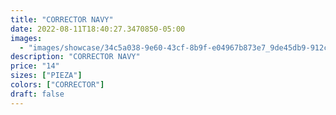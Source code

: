 ```yaml
---
title: "CORRECTOR NAVY"
date: 2022-08-11T18:40:27.3470850-05:00
images:
  - "images/showcase/34c5a038-9e60-43cf-8b9f-e04967b873e7_9de45db9-912c-49e6-935d-cc9b0aa5c248.webp"
description: "CORRECTOR NAVY"
price: "14"
sizes: ["PIEZA"]
colors: ["CORRECTOR"]
draft: false
---
```

